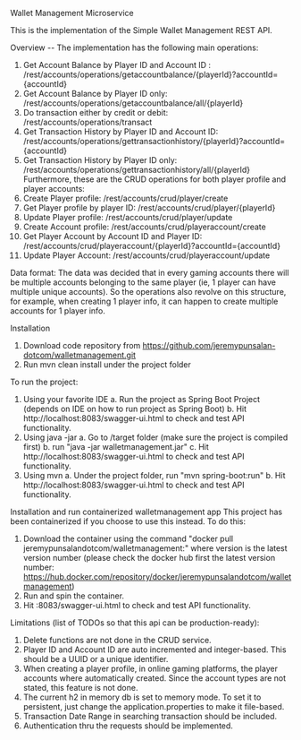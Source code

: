 Wallet Management Microservice

This is the implementation of the Simple Wallet Management REST API.

Overview --
The implementation has the following main operations:
1. Get Account Balance by Player ID and Account ID :
/rest/accounts/operations/getaccountbalance/{playerId}?accountId={accountId}
2. Get Account Balance by Player ID only:
/rest/accounts/operations/getaccountbalance/all/{playerId}
3. Do transaction either by credit or debit:
/rest/accounts/operations/transact
4. Get Transaction History by Player ID and Account ID:
/rest/accounts/operations/gettransactionhistory/{playerId}?accountId={accountId}
5. Get Transaction History by Player ID only:
/rest/accounts/operations/gettransactionhistory/all/{playerId}
Furthermore, these are the CRUD operations for both player profile and player accounts:
1. Create Player profile:
/rest/accounts/crud/player/create
2. Get Player profile by player ID:
/rest/accounts/crud/player/{playerId}
3. Update Player profile:
/rest/accounts/crud/player/update
4. Create Account profile:
/rest/accounts/crud/playeraccount/create
5. Get Player Account by Account ID and Player ID:
/rest/accounts/crud/playeraccount/{playerId}?accountId={accountId}
6. Update Player Account:
/rest/accounts/crud/playeraccount/update

Data format:
The data was decided that in every gaming accounts there will be multiple accounts belonging to the same player (ie, 1 player can have multiple unique accounts).
So the operations also revolve on this structure, for example, when creating 1 player info, it can happen to create multiple accounts for 1 player info.


Installation
1. Download code repository from https://github.com/jeremypunsalan-dotcom/walletmanagement.git
2. Run mvn clean install under the project folder

To run the project:
1. Using your favorite IDE
	a. Run the project as Spring Boot Project (depends on IDE on how to run project as Spring Boot)
	b. Hit http://localhost:8083/swagger-ui.html to check and test API functionality.
2. Using java -jar
	a. Go to /target folder (make sure the project is compiled first)
	b. run "java -jar walletmanagement.jar"
	c. Hit http://localhost:8083/swagger-ui.html to check and test API functionality.
3. Using mvn
	a. Under the project folder, run "mvn spring-boot:run"
	b. Hit http://localhost:8083/swagger-ui.html to check and test API functionality.

Installation and run containerized walletmanagement app
This project has been containerized if you choose to use this instead. To do this:
1. Download the container using the command "docker pull jeremypunsalandotcom/walletmanagement:<version>" where version is the latest version number
(please check the docker hub first the latest version number: https://hub.docker.com/repository/docker/jeremypunsalandotcom/walletmanagement)
2. Run and spin the container.
3. Hit <container public url>:8083/swagger-ui.html to check and test API functionality.  

Limitations (list of TODOs so that this api can be production-ready):
1. Delete functions are not done in the CRUD service. 
2. Player ID and Account ID are auto incremented and integer-based. This should be a UUID or a unique identifier.
3. When creating a player profile, in online gaming platforms, the player accounts where automatically created. Since the account types are not stated, this feature is not done.
4. The current h2 in memory db is set to memory mode. To set it to persistent, just change the application.properties to make it file-based.
5. Transaction Date Range in searching transaction should be included.
6. Authentication thru the requests should be implemented.


